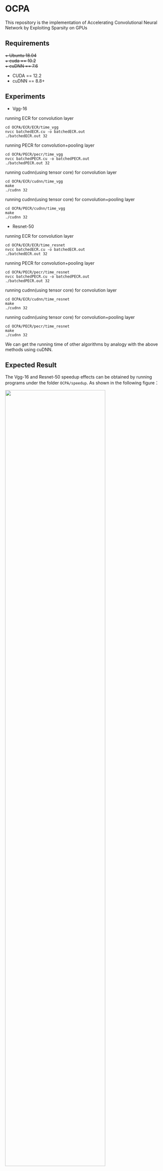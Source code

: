 # OCPA
This repository is the implementation of Accelerating Convolutional Neural Network by Exploiting Sparsity on GPUs

## Requirements
~~+ Ubuntu 18.04~~  
~~+ cuda == 10.2~~  
~~+ cuDNN == 7.6~~  

- CUDA == 12.2
- cuDNN == 8.8+

## Experiments
+ Vgg-16

running ECR for convolution layer

```
cd OCPA/ECR/ECR/time_vgg
nvcc batchedECR.cu -o batchedECR.out
./batchedECR.out 32
```

running PECR for convolution+pooling layer

```
cd OCPA/PECR/pecr/time_vgg
nvcc batchedPECR.cu -o batchedPECR.out
./batchedPECR.out 32
```

running cudnn(using tensor core) for convolution layer

```
cd OCPA/ECR/cudnn/time_vgg
make
./cudnn 32
```

running cudnn(using tensor core) for convolution+pooling layer

```
cd OCPA/PECR/cudnn/time_vgg
make
./cudnn 32
```

+ Resnet-50

running ECR for convolution layer

```
cd OCPA/ECR/ECR/time_resnet
nvcc batchedECR.cu -o batchedECR.out
./batchedECR.out 32
```

running PECR for convolution+pooling layer

```
cd OCPA/PECR/pecr/time_resnet
nvcc batchedPECR.cu -o batchedPECR.out
./batchedPECR.out 32
```

running cudnn(using tensor core) for convolution layer

```
cd OCPA/ECR/cudnn/time_resnet
make
./cudnn 32
```

running cudnn(using tensor core) for convolution+pooling layer

```
cd OCPA/PECR/pecr/time_resnet
make
./cudnn 32
```

We can get the running time of other algorithms by analogy with the above methods using cuDNN.

## Expected Result

The Vgg-16 and Resnet-50 speedup effects can be obtained by running programs under the folder `OCPA/speedup`. As shown in the following figure：

<!--![Figure 9](https://github.com/sunnchioo/OCPA/blob/main/speedup/figure9.png "speedup")-->
<img src="https://github.com/sunnchioo/OCPA/blob/main/speedup/figure9.png" width="80%">

